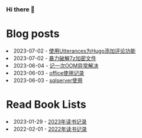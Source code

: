 ### Hi there 👋

<!--
**deletefromuser/deletefromuser** is a ✨ _special_ ✨ repository because its `README.md` (this file) appears on your GitHub profile.

Here are some ideas to get you started:

- 🔭 I’m currently working on ...
- 🌱 I’m currently learning ...
- 👯 I’m looking to collaborate on ...
- 🤔 I’m looking for help with ...
- 💬 Ask me about ...
- 📫 How to reach me: ...
- 😄 Pronouns: ...
- ⚡ Fun fact: ...
-->

# Blog posts
<!-- BLOG-POST-LIST:START -->
<li>2023-07-02 - <a href="https://deletefromuser.github.io/web/2023070203/" rel="nofollow">使用Utterances为Hugo添加评论功能</a></li><li>2023-07-02 - <a href="https://deletefromuser.github.io/tip/2023070201/" rel="nofollow">暴力破解7z加密文件</a></li><li>2023-06-04 - <a href="https://deletefromuser.github.io/java/2023070801/" rel="nofollow">记一次OOM异常解决</a></li><li>2023-06-03 - <a href="https://deletefromuser.github.io/tip/2023060301/" rel="nofollow">office使用记录</a></li><li>2023-06-03 - <a href="https://deletefromuser.github.io/sql/2023060301/" rel="nofollow">sqlserver使用</a></li>
<!-- BLOG-POST-LIST:END -->

# Read Book Lists
<!-- READ-BOOK-LIST:START -->
<li>2023-01-29 - <a href="https://deletefromuser.github.io/read/2023012901/" rel="nofollow">2023年读书记录</a></li><li>2022-02-01 - <a href="https://deletefromuser.github.io/read/2022030701/" rel="nofollow">2022年读书记录</a></li>
<!-- READ-BOOK-LIST:END -->
